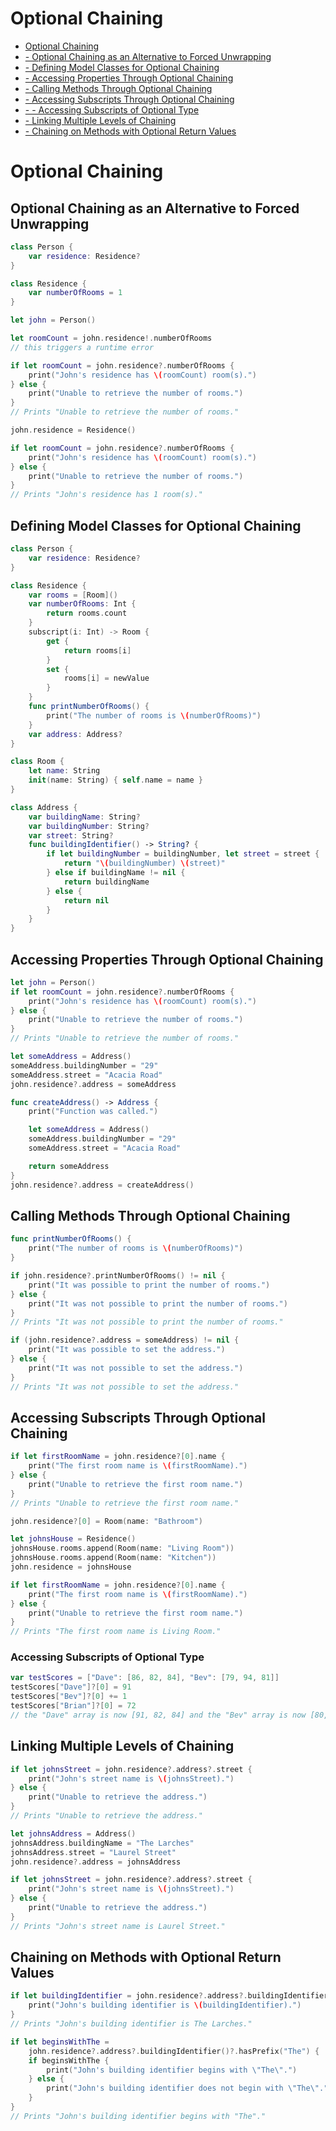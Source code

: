 # Optional Chaining
* [Optional Chaining](../master/chapters/OptionalChaining.md#optional-chaining)
* [ - Optional Chaining as an Alternative to Forced Unwrapping](../master/chapters/OptionalChaining.md#optional-chaining-as-an-alternative-to-forced-unwrapping)
* [ - Defining Model Classes for Optional Chaining](../master/chapters/OptionalChaining.md#defining-model-classes-for-optional-chaining)
* [ - Accessing Properties Through Optional Chaining](../master/chapters/OptionalChaining.md#accessing-properties-through-optional-chaining)
* [ - Calling Methods Through Optional Chaining](../master/chapters/OptionalChaining.md#calling-methods-through-optional-chaining)
* [ - Accessing Subscripts Through Optional Chaining](../master/chapters/OptionalChaining.md#accessing-subscripts-through-optional-chaining)
* [ - - Accessing Subscripts of Optional Type](../chapters/OptionalChaining.md#accessing-subscripts-of-optional-type)
* [ - Linking Multiple Levels of Chaining](../master/chapters/OptionalChaining.md#linking-multiple-levels-of-chaining)
* [ - Chaining on Methods with Optional Return Values](../master/chapters/OptionalChaining.md#chaining-on-methods-with-optional-return-values)

# Optional Chaining

## Optional Chaining as an Alternative to Forced Unwrapping

```Swift
class Person {
    var residence: Residence?
}

class Residence {
    var numberOfRooms = 1
}
```

```Swift
let john = Person()
```

```Swift
let roomCount = john.residence!.numberOfRooms
// this triggers a runtime error
```

```Swift
if let roomCount = john.residence?.numberOfRooms {
    print("John's residence has \(roomCount) room(s).")
} else {
    print("Unable to retrieve the number of rooms.")
}
// Prints "Unable to retrieve the number of rooms."
```

```Swift
john.residence = Residence()
```

```Swift
if let roomCount = john.residence?.numberOfRooms {
    print("John's residence has \(roomCount) room(s).")
} else {
    print("Unable to retrieve the number of rooms.")
}
// Prints "John's residence has 1 room(s)."
```

## Defining Model Classes for Optional Chaining

```Swift
class Person {
    var residence: Residence?
}
```

```Swift
class Residence {
    var rooms = [Room]()
    var numberOfRooms: Int {
        return rooms.count
    }
    subscript(i: Int) -> Room {
        get {
            return rooms[i]
        }
        set {
            rooms[i] = newValue
        }
    }
    func printNumberOfRooms() {
        print("The number of rooms is \(numberOfRooms)")
    }
    var address: Address?
}
```

```Swift
class Room {
    let name: String
    init(name: String) { self.name = name }
}
```

```Swift
class Address {
    var buildingName: String?
    var buildingNumber: String?
    var street: String?
    func buildingIdentifier() -> String? {
        if let buildingNumber = buildingNumber, let street = street {
            return "\(buildingNumber) \(street)"
        } else if buildingName != nil {
            return buildingName
        } else {
            return nil
        }
    }
}
```

## Accessing Properties Through Optional Chaining

```Swift
let john = Person()
if let roomCount = john.residence?.numberOfRooms {
    print("John's residence has \(roomCount) room(s).")
} else {
    print("Unable to retrieve the number of rooms.")
}
// Prints "Unable to retrieve the number of rooms."
```

```Swift
let someAddress = Address()
someAddress.buildingNumber = "29"
someAddress.street = "Acacia Road"
john.residence?.address = someAddress
```

```Swift
func createAddress() -> Address {
    print("Function was called.")

    let someAddress = Address()
    someAddress.buildingNumber = "29"
    someAddress.street = "Acacia Road"

    return someAddress
}
john.residence?.address = createAddress()
```

## Calling Methods Through Optional Chaining

```Swift
func printNumberOfRooms() {
    print("The number of rooms is \(numberOfRooms)")
}
```

```Swift
if john.residence?.printNumberOfRooms() != nil {
    print("It was possible to print the number of rooms.")
} else {
    print("It was not possible to print the number of rooms.")
}
// Prints "It was not possible to print the number of rooms."
```

```Swift
if (john.residence?.address = someAddress) != nil {
    print("It was possible to set the address.")
} else {
    print("It was not possible to set the address.")
}
// Prints "It was not possible to set the address."
```

## Accessing Subscripts Through Optional Chaining

```Swift
if let firstRoomName = john.residence?[0].name {
    print("The first room name is \(firstRoomName).")
} else {
    print("Unable to retrieve the first room name.")
}
// Prints "Unable to retrieve the first room name."
```

```Swift
john.residence?[0] = Room(name: "Bathroom")
```

```Swift
let johnsHouse = Residence()
johnsHouse.rooms.append(Room(name: "Living Room"))
johnsHouse.rooms.append(Room(name: "Kitchen"))
john.residence = johnsHouse

if let firstRoomName = john.residence?[0].name {
    print("The first room name is \(firstRoomName).")
} else {
    print("Unable to retrieve the first room name.")
}
// Prints "The first room name is Living Room."
```

### Accessing Subscripts of Optional Type

```Swift
var testScores = ["Dave": [86, 82, 84], "Bev": [79, 94, 81]]
testScores["Dave"]?[0] = 91
testScores["Bev"]?[0] += 1
testScores["Brian"]?[0] = 72
// the "Dave" array is now [91, 82, 84] and the "Bev" array is now [80, 94, 81]
```

## Linking Multiple Levels of Chaining

```Swift
if let johnsStreet = john.residence?.address?.street {
    print("John's street name is \(johnsStreet).")
} else {
    print("Unable to retrieve the address.")
}
// Prints "Unable to retrieve the address."
```

```Swift
let johnsAddress = Address()
johnsAddress.buildingName = "The Larches"
johnsAddress.street = "Laurel Street"
john.residence?.address = johnsAddress

if let johnsStreet = john.residence?.address?.street {
    print("John's street name is \(johnsStreet).")
} else {
    print("Unable to retrieve the address.")
}
// Prints "John's street name is Laurel Street."
```

## Chaining on Methods with Optional Return Values

```Swift
if let buildingIdentifier = john.residence?.address?.buildingIdentifier() {
    print("John's building identifier is \(buildingIdentifier).")
}
// Prints "John's building identifier is The Larches."
```

```Swift
if let beginsWithThe =
    john.residence?.address?.buildingIdentifier()?.hasPrefix("The") {
    if beginsWithThe {
        print("John's building identifier begins with \"The\".")
    } else {
        print("John's building identifier does not begin with \"The\".")
    }
}
// Prints "John's building identifier begins with "The"."
```

